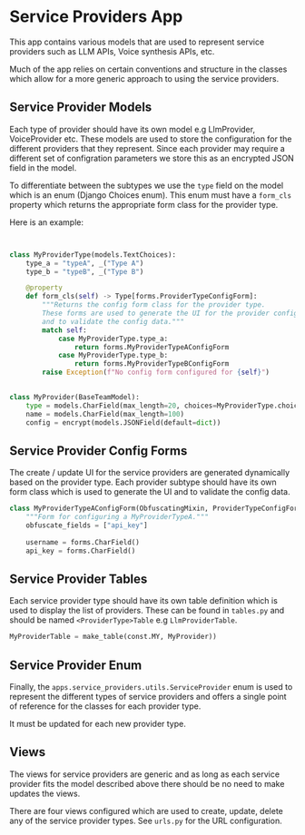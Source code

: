 # Service Providers App

This app contains various models that are used to represent service providers such as LLM APIs,
Voice synthesis APIs, etc.

Much of the app relies on certain conventions and structure in the classes which allow for a more generic
approach to using the service providers.

## Service Provider Models

Each type of provider should have its own model e.g LlmProvider, VoiceProvider etc. These models are used
to store the configuration for the different providers that they represent. Since each provider may require
a different set of configration parameters we store this as an encrypted JSON field in the model.

To differentiate between the subtypes we use the `type` field on the model which is an enum (Django Choices enum).
This enum must have a `form_cls` property which returns the appropriate form class for the provider type.

Here is an example:

```python


class MyProviderType(models.TextChoices):
    type_a = "typeA", _("Type A")
    type_b = "typeB", _("Type B")

    @property
    def form_cls(self) -> Type[forms.ProviderTypeConfigForm]:
        """Returns the config form class for the provider type.
        These forms are used to generate the UI for the provider config
        and to validate the config data."""
        match self:
            case MyProviderType.type_a:
                return forms.MyProviderTypeAConfigForm
            case MyProviderType.type_b:
                return forms.MyProviderTypeBConfigForm
        raise Exception(f"No config form configured for {self}")
   

class MyProvider(BaseTeamModel):
    type = models.CharField(max_length=20, choices=MyProviderType.choices)
    name = models.CharField(max_length=100)
    config = encrypt(models.JSONField(default=dict))
```


## Service Provider Config Forms

The create / update UI for the service providers are generated dynamically based on the provider type. Each provider
subtype should have its own form class which is used to generate the UI and to validate the config data.

```python
class MyProviderTypeAConfigForm(ObfuscatingMixin, ProviderTypeConfigForm):
    """Form for configuring a MyProviderTypeA."""
    obfuscate_fields = ["api_key"]
    
    username = forms.CharField()
    api_key = forms.CharField()
```


## Service Provider Tables

Each service provider type should have its own table definition which is used to display the list of providers.
These can be found in `tables.py` and should be named `<ProviderType>Table` e.g `LlmProviderTable`.

```python
MyProviderTable = make_table(const.MY, MyProvider))
```

## Service Provider Enum

Finally, the `apps.service_providers.utils.ServiceProvider` enum is used to represent the different types
of service providers and offers a single point of reference for the classes for each provider type.

It must be updated for each new provider type.

## Views

The views for service providers are generic and as long as each service provider fits the model described above
there should be no need to make updates the views.

There are four views configured which are used to create, update, delete any of the service provider types.
See `urls.py` for the URL configuration.
